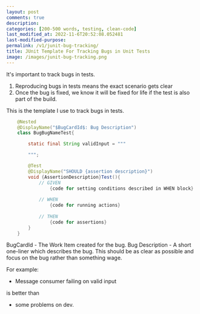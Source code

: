 ```yaml
---
layout: post
comments: true
description: 
categories: [200-500 words, testing, clean-code]
last_modified_at: 2022-11-6T20:52:08.052481
last-modified-purpose:
permalink: /v1/junit-bug-tracking/
title: JUnit Template For Tracking Bugs in Unit Tests
image: /images/junit-bug-tracking.png
---
```


It's important to track bugs in tests. 
1. Reproducing bugs in tests means the exact scenario gets clear
2. Once the bug is fixed, we know it will be fixed for life if the test is also part of the build.

This is the template I use to track bugs in tests.

```java
    @Nested
    @DisplayName("$BugCardId$: Bug Description")
    class BugBugNameTest{

        static final String validInput = """

        """;

        @Test
        @DisplayName("SHOULD {assertion description}")
        void {AssertionDescription}Test(){
            // GIVEN
                {code for setting conditions described in WHEN block}
    
            // WHEN
                {code for running actions}
            
            // THEN
                {code for assertions}
        }
    }
```

BugCardId - The Work Item created for the bug.
Bug Description - A short one-liner which describes the bug. This should be as clear as possible and focus on the bug rather than something wage.

For example:
- Message consumer failing on valid input

is better than

- some problems on dev.